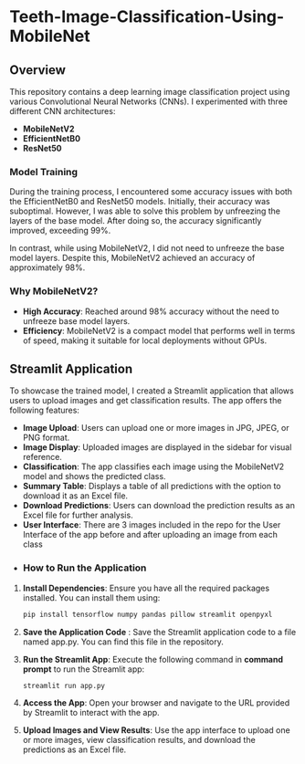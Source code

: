# Teeth-Image-Classification-Using-MobileNet

## Overview

This repository contains a deep learning image classification project using various Convolutional Neural Networks (CNNs). I experimented with three different CNN architectures:

- **MobileNetV2**
- **EfficientNetB0**
- **ResNet50**

### Model Training

During the training process, I encountered some accuracy issues with both the EfficientNetB0 and ResNet50 models. Initially, their accuracy was suboptimal. However, I was able to solve this problem by unfreezing the layers of the base model. After doing so, the accuracy significantly improved, exceeding 99%.

In contrast, while using MobileNetV2, I did not need to unfreeze the base model layers. Despite this, MobileNetV2 achieved an accuracy of approximately 98%. 

### Why MobileNetV2?

- **High Accuracy**: Reached around 98% accuracy without the need to unfreeze base model layers.
- **Efficiency**: MobileNetV2 is a compact model that performs well in terms of speed, making it suitable for local deployments without GPUs.

## Streamlit Application

To showcase the trained model, I created a Streamlit application that allows users to upload images and get classification results. The app offers the following features:

- **Image Upload**: Users can upload one or more images in JPG, JPEG, or PNG format.
- **Image Display**: Uploaded images are displayed in the sidebar for visual reference.
- **Classification**: The app classifies each image using the MobileNetV2 model and shows the predicted class.
- **Summary Table**: Displays a table of all predictions with the option to download it as an Excel file.
- **Download Predictions**: Users can download the prediction results as an Excel file for further analysis.
- **User Interface**: There are 3 images included in the repo for the User Interface of the app before and after uploading an image from each class
- ### How to Run the Application

1. **Install Dependencies**:
   Ensure you have all the required packages installed. You can install them using:
   ```bash
   pip install tensorflow numpy pandas pillow streamlit openpyxl
2. **Save the Application Code** : Save the Streamlit application code to a file named app.py. You can find this file in the repository.
3. **Run the Streamlit App**: Execute the following command in **command prompt** to run the Streamlit app:
   ```bash
   streamlit run app.py
4. **Access the App**: Open your browser and navigate to the URL provided by Streamlit to interact with the app.

5. **Upload Images and View Results**: Use the app interface to upload one or more images, view classification results, and download the predictions as an Excel file.

